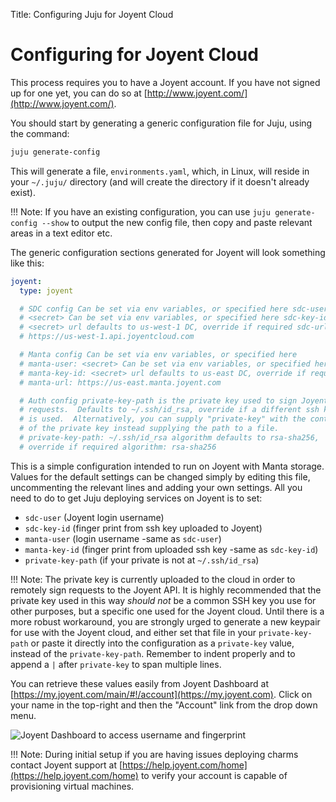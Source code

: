 Title: Configuring Juju for Joyent Cloud

# Configuring for Joyent Cloud

This process requires you to have a Joyent account. If you have not signed up
for one yet, you can do so at
[http://www.joyent.com/](http://www.joyent.com/).

You should start by generating a generic configuration file for Juju, using the
command:

```bash
juju generate-config
```

This will generate a file, `environments.yaml`, which, in Linux, will reside in
your `~/.juju/` directory (and will create the directory if it doesn't already
exist).

!!! Note: If you have an existing configuration, you can use `juju
generate-config --show` to output the new config file, then copy and paste
relevant areas in a text editor etc.

The generic configuration sections generated for Joyent will look something
like this:

```yaml
joyent:
  type: joyent

  # SDC config Can be set via env variables, or specified here sdc-user:
  # <secret> Can be set via env variables, or specified here sdc-key-id:
  # <secret> url defaults to us-west-1 DC, override if required sdc-url:
  # https://us-west-1.api.joyentcloud.com

  # Manta config Can be set via env variables, or specified here
  # manta-user: <secret> Can be set via env variables, or specified here
  # manta-key-id: <secret> url defaults to us-east DC, override if required
  # manta-url: https://us-east.manta.joyent.com

  # Auth config private-key-path is the private key used to sign Joyent
  # requests.  Defaults to ~/.ssh/id_rsa, override if a different ssh key
  # is used.  Alternatively, you can supply "private-key" with the content
  # of the private key instead supplying the path to a file.
  # private-key-path: ~/.ssh/id_rsa algorithm defaults to rsa-sha256,
  # override if required algorithm: rsa-sha256
```

This is a simple configuration intended to run on Joyent with Manta storage.
Values for the default settings can be changed simply by editing this file,
uncommenting the relevant lines and adding your own settings. All you need to
do to get Juju deploying services on Joyent is to set:

- `sdc-user` (Joyent login username)
- `sdc-key-id` (finger print from ssh key uploaded to Joyent)
- `manta-user` (login username -same as `sdc-user`)
- `manta-key-id` (finger print from uploaded ssh key -same as `sdc-key-id`)
- `private-key-path` (if your private is not at `~/.ssh/id_rsa`)

!!! Note: The private key is currently uploaded to the cloud in order to
remotely sign requests to the Joyent API. It is highly recommended that the
private key used in this way _should not_ be a common SSH key you use for other
purposes, but a specific one used for the Joyent cloud.  Until there is a more
robust workaround, you are strongly urged to generate a new keypair for use
with the Joyent cloud, and either set that file in your `private-key-path` or
paste it directly into the configuration as a `private-key` value, instead of
the `private-key-path`.  Remember to indent properly and to append a `|` after
`private-key` to span multiple lines.

You can retrieve these values easily from Joyent Dashboard at
[https://my.joyent.com/main/#!/account](https://my.joyent.com). Click on your
name in the top-right and then the "Account" link from the drop down menu.

![Joyent Dashboard to access username and
fingerprint](../media/getting_started-joyent-account-dropdown.png)

!!! Note: During initial setup if you are having issues deploying charms contact
Joyent support at [https://help.joyent.com/home](https://help.joyent.com/home)
to verify your account is capable of provisioning virtual machines.
